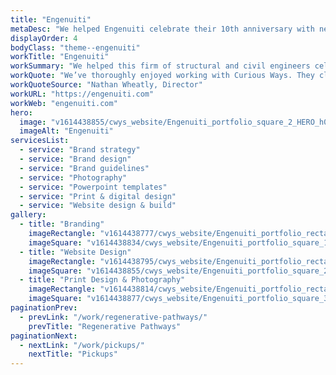 ```yaml
---
title: "Engenuiti"
metaDesc: "We helped Engenuiti celebrate their 10th anniversary with new branding and website."
displayOrder: 4
bodyClass: "theme--engenuiti"
workTitle: "Engenuiti"
workSummary: "We helped this firm of structural and civil engineers celebrate their 10th anniversary with new branding and website."
workQuote: "We’ve thoroughly enjoyed working with Curious Ways. They clearly invested heavily in developing an excellent understanding of us and our practice, helping us understand our own needs and working with us to develop our brand identity. We’ve been in expert hands throughout whilst enjoying participating fully in their creative process."
workQuoteSource: "Nathan Wheatly, Director"
workURL: "https://engenuiti.com"
workWeb: "engenuiti.com"
hero:
  image: "v1614438855/cwys_website/Engenuiti_portfolio_square_2_HERO_h0dajb"
  imageAlt: "Engenuiti"
servicesList:
  - service: "Brand strategy"
  - service: "Brand design"
  - service: "Brand guidelines"
  - service: "Photography"
  - service: "Powerpoint templates"
  - service: "Print & digital design"
  - service: "Website design & build"
gallery:
  - title: "Branding"
    imageRectangle: "v1614438777/cwys_website/Engenuiti_portfolio_rectangle_1_xdyxyo"
    imageSquare: "v1614438834/cwys_website/Engenuiti_portfolio_square_1_zrfquh"
  - title: "Website Design"
    imageRectangle: "v1614438795/cwys_website/Engenuiti_portfolio_rectangle_2_ymzimg"
    imageSquare: "v1614438855/cwys_website/Engenuiti_portfolio_square_2_HERO_h0dajb"
  - title: "Print Design & Photography"
    imageRectangle: "v1614438814/cwys_website/Engenuiti_portfolio_rectangle_3_kpqkc9"
    imageSquare: "v1614438877/cwys_website/Engenuiti_portfolio_square_3_m7awsc"
paginationPrev:
  - prevLink: "/work/regenerative-pathways/"
    prevTitle: "Regenerative Pathways"
paginationNext:
  - nextLink: "/work/pickups/"
    nextTitle: "Pickups"
---
```

